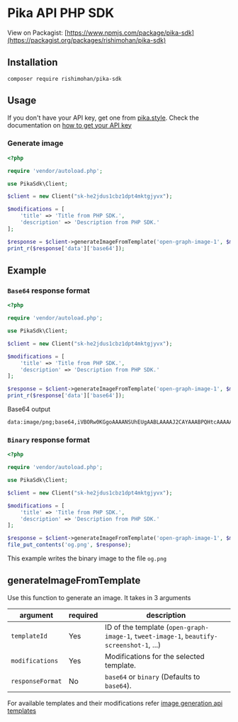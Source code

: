 # Pika API PHP SDK

View on Packagist: [https://www.npmjs.com/package/pika-sdk](https://packagist.org/packages/rishimohan/pika-sdk)

## Installation

```
composer require rishimohan/pika-sdk
```

## Usage

If you don't have your API key, get one from [pika.style](https://pika.style/pricing). Check the documentation on [how to get your API key](https://docs.pika.style/docs/basics/getting-api-key)

### Generate image

```php
<?php 

require 'vendor/autoload.php';

use PikaSdk\Client;

$client = new Client("sk-he2jdus1cbz1dpt4mktgjyvx");

$modifications = [
    'title' => 'Title from PHP SDK.',
    'description' => 'Description from PHP SDK.'
];

$response = $client->generateImageFromTemplate('open-graph-image-1', $modifications, 'base64');
print_r($response['data']['base64']);
```

## Example

### `Base64` response format

```php
<?php 

require 'vendor/autoload.php';

use PikaSdk\Client;

$client = new Client("sk-he2jdus1cbz1dpt4mktgjyvx");

$modifications = [
    'title' => 'Title from PHP SDK.',
    'description' => 'Description from PHP SDK.'
];

$response = $client->generateImageFromTemplate('open-graph-image-1', $modifications, 'base64');
print_r($response['data']['base64']);
```

Base64 output
```
data:image/png;base64,iVBORw0KGgoAAAANSUhEUgAABLAAAAJ2CAYAAABPQHtcAAAAAXNSR0IArs4c6QAAIABJREFUeJzs3XmYJXdZL/Bvna37dM90FghLCBAQkC1BCBAMShLFBJAgKnofroBeFUUF5LrhiihXcV8BQRYVUUAlIewIGPbFmLCFLWwCYZEtzPR+trp/TM/......
```

### `Binary` response format

```php
<?php 

require 'vendor/autoload.php';

use PikaSdk\Client;

$client = new Client("sk-he2jdus1cbz1dpt4mktgjyvx");

$modifications = [
    'title' => 'Title from PHP SDK.',
    'description' => 'Description from PHP SDK.'
];

$response = $client->generateImageFromTemplate('open-graph-image-1', $modifications, 'binary');
file_put_contents('og.png', $response);
```

This example writes the binary image to the file `og.png`

## generateImageFromTemplate

Use this function to generate an image. It takes in 3 arguments

| argument | required | description |
|----------|----------|-------------|
|`templateId` | Yes | ID of the template (`open-graph-image-1`, `tweet-image-1`, `beautify-screenshot-1`, ...) |
|`modifications` | Yes | Modifications for the selected template. |
|`responseFormat` | No | `base64` or `binary` (Defaults to `base64`). |

For available templates and their modifications refer [image generation api templates](https://pika.style/image-generation-api/templates)
